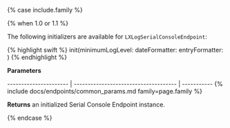 {% case include.family %}

{% when 1.0 or 1.1 %}


The following initializers are available for `LXLogSerialConsoleEndpoint`:

{% highlight swift %}
init(minimumLogLevel: dateFormatter: entryFormatter: )
{% endhighlight %}

**Parameters**

---------------------- | ------------------------------------- | -----------
{% include docs/endpoints/common_params.md family=page.family %}

**Returns** an initialized Serial Console Endpoint instance.


{% endcase %}
